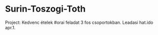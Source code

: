 # Surin-Toszogi-Toth
Project: Kedvenc ételek
#orai feladat 3 fos csoportokban. Leadasi hat.ido apr.1.
